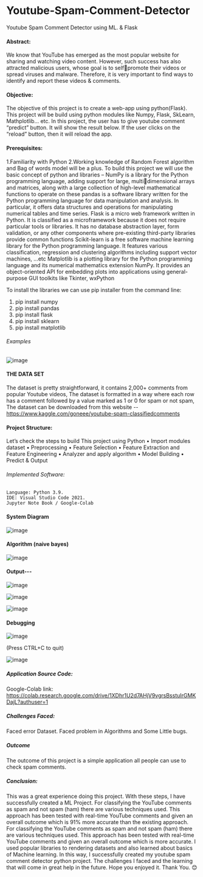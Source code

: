 # Youtube-Spam-Comment-Detector
Youtube Spam Comment Detector using ML. &amp; Flask


#### Abstract: 
We know that YouTube has emerged as the most popular website for sharing and watching 
video content. However, such success has also attracted malicious users, whose goal is to selfpromote their videos or spread viruses and malware. Therefore, it is very important to find ways to identify and report these videos & comments.
#### Objective:
The objective of this project is to create a web-app using python(Flask). This project will be build 
using python modules like Numpy, Flask, SkLearn, Mathplotlib... etc.
In this project, the user has to give youtube comment “predict” button. It will show the result 
below. If the user clicks on the “reload” button, then it will reload the app.
#### Prerequisites:
 1.Familiarity with Python
 2.Working knowledge of Random Forest algorithm and Bag of words model will be a plus.
To build this project we will use the basic concept of python and libraries –
 NumPy is a library for the Python programming language, adding support for large, multidimensional arrays and matrices, along with a large collection of high-level mathematical 
functions to operate on these
 pandas is a software library written for the Python programming language for data 
manipulation and analysis. In particular, it offers data structures and operations for 
manipulating numerical tables and time series.
 Flask is a micro web framework written in Python. It is classified as a microframework because 
it does not require particular tools or libraries. It has no database abstraction layer, form 
validation, or any other components where pre-existing third-party libraries provide common 
functions
 Scikit-learn is a free software machine learning library for the Python programming language. 
It features various classification, regression and clustering algorithms including support vector 
machines, ...etc
 Matplotlib is a plotting library for the Python programming language and its numerical 
mathematics extension NumPy. It provides an object-oriented API for embedding plots into 
applications using general-purpose GUI toolkits like Tkinter, wxPython

To install the libraries we can use pip installer from the command line:
  1) pip install numpy
  2) pip install pandas
  3) pip install flask
  4) pip install sklearn
  5) pip install matplotlib
###### Examples
![image](https://user-images.githubusercontent.com/60839928/129749027-c5b332d8-b873-42e4-b2db-bd2da7ddc24f.png)

#### THE DATA SET
The dataset is pretty straightforward, it contains 2,000+ comments from popular Youtube videos, The dataset is formatted in a way where each row has a comment followed by a value marked as 1 or 0 for spam or not spam,
The dataset can be downloaded from this website --
https://www.kaggle.com/goneee/youtube-spam-classifiedcomments

#### Project Structure:
Let’s check the steps to build This project using Python
•	Import modules dataset
•	Preprocessing
•	Feature Selection
•	Feature Extraction and Feature Engineering
•	Analyzer and apply algorithm
•	Model Building
•	Predict & Output
###### Implemented Software: 
	Language: Python 3.9.
	IDE: Visual Studio Code 2021. 
	Jupyter Note Book / Google-Colab
	
#### System Diagram

![image](https://user-images.githubusercontent.com/60839928/129749793-5ed8260e-0962-405f-a013-e779e95b5d7b.png)

#### Algorithm (naive bayes)

![image](https://user-images.githubusercontent.com/60839928/129749885-eb6148f7-b9b8-4743-90f8-cd798f3e06ac.png)

#### Output---

![image](https://user-images.githubusercontent.com/60839928/129750610-fe2f1842-69ac-46e0-a120-bb7bc96d6ac9.png)

![image](https://user-images.githubusercontent.com/60839928/129750660-84e871fe-52e0-4adb-8c11-be4ce2d9a75a.png)

![image](https://user-images.githubusercontent.com/60839928/129750719-e5d825ac-4d82-4c60-a539-337078e4cdef.png)

#### Debugging
![image](https://user-images.githubusercontent.com/60839928/129750846-065fc79e-e42d-4fea-9ae6-9345cc7ec549.png)

(Press CTRL+C to quit)

![image](https://user-images.githubusercontent.com/60839928/129750945-904277ef-7c07-4988-a606-773d0a29a041.png)

##### Application Source Code: 

Google-Colab link: 
https://colab.research.google.com/drive/1XDhr1U2d7AHjV9vgrsBsstuIrGMKDajL?authuser=1

##### Challenges Faced:
Faced error Dataset. Faced problem in Algorithms and Some Little bugs.

##### Outcome
The outcome of this project is a simple application all people can use to check spam comments.

##### Conclusion:
This was a great experience doing this project. With these steps, I have successfully created a ML Project. For classifying the YouTube comments as spam and not spam (ham) there are various techniques used. This approach has been tested with real-time YouTube comments and given an overall outcome which is 91% more accurate than the existing approach. For classifying the YouTube comments as spam and not spam (ham) there are various techniques used. This approach has been tested with real-time YouTube comments and given an overall outcome which is more accurate. I used popular libraries to rendering datasets and also learned about basics of Machine learning. In this way, I successfully created my youtube spam comment detector python project. The challenges I faced and the learning that will come in great help in the future. Hope you enjoyed it.
Thank You. 😊

